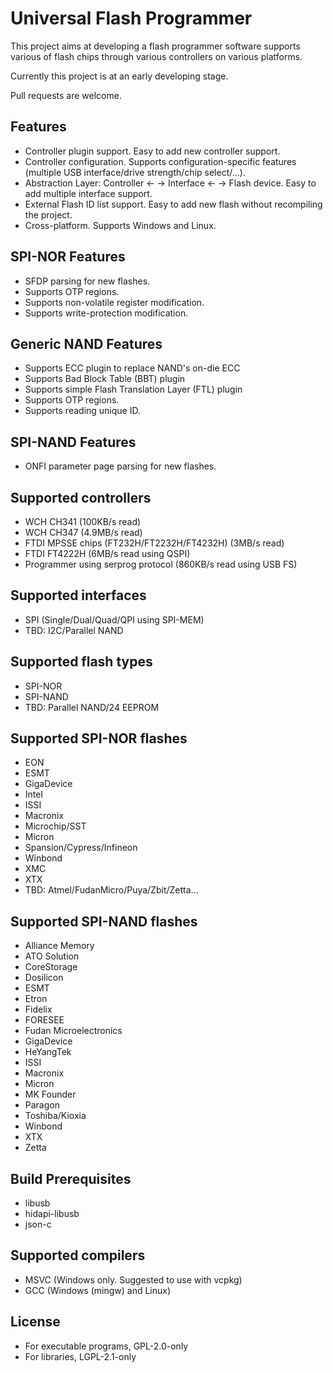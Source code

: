 # Universal Flash Programmer

This project aims at developing a flash programmer software supports various of flash chips through various controllers on various platforms.

Currently this project is at an early developing stage.

Pull requests are welcome.

## Features
* Controller plugin support. Easy to add new controller support.
* Controller configuration. Supports configuration-specific features (multiple USB interface/drive strength/chip select/...).
* Abstraction Layer: Controller <- -> Interface <- -> Flash device. Easy to add multiple interface support.
* External Flash ID list support. Easy to add new flash without recompiling the project.
* Cross-platform. Supports Windows and Linux.

## SPI-NOR Features
* SFDP parsing for new flashes.
* Supports OTP regions.
* Supports non-volatile register modification.
* Supports write-protection modification.

## Generic NAND Features
* Supports ECC plugin to replace NAND's on-die ECC
* Supports Bad Block Table (BBT) plugin
* Supports simple Flash Translation Layer (FTL) plugin
* Supports OTP regions.
* Supports reading unique ID.

## SPI-NAND Features
* ONFI parameter page parsing for new flashes.

## Supported controllers
* WCH CH341 (100KB/s read)
* WCH CH347 (4.9MB/s read)
* FTDI MPSSE chips (FT232H/FT2232H/FT4232H) (3MB/s read)
* FTDI FT4222H (6MB/s read using QSPI)
* Programmer using serprog protocol (860KB/s read using USB FS)

## Supported interfaces
* SPI (Single/Dual/Quad/QPI using SPI-MEM)
* TBD: I2C/Parallel NAND

## Supported flash types
* SPI-NOR
* SPI-NAND
* TBD: Parallel NAND/24 EEPROM

## Supported SPI-NOR flashes
* EON
* ESMT
* GigaDevice
* Intel
* ISSI
* Macronix
* Microchip/SST
* Micron
* Spansion/Cypress/Infineon
* Winbond
* XMC
* XTX
* TBD: Atmel/FudanMicro/Puya/Zbit/Zetta...

## Supported SPI-NAND flashes
* Alliance Memory
* ATO Solution
* CoreStorage
* Dosilicon
* ESMT
* Etron
* Fidelix
* FORESEE
* Fudan Microelectronics
* GigaDevice
* HeYangTek
* ISSI
* Macronix
* Micron
* MK Founder
* Paragon
* Toshiba/Kioxia
* Winbond
* XTX
* Zetta

## Build Prerequisites
* libusb
* hidapi-libusb
* json-c

## Supported compilers
* MSVC (Windows only. Suggested to use with vcpkg)
* GCC (Windows (mingw) and Linux)

## License
* For executable programs, GPL-2.0-only
* For libraries, LGPL-2.1-only